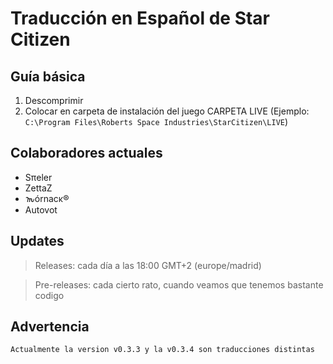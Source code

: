 # Traducción en Español de Star Citizen

## Guía básica

1) Descomprimir
2) Colocar en carpeta de instalación del juego CARPETA LIVE (Ejemplo: `C:\Program Files\Roberts Space Industries\StarCitizen\LIVE`)

## Colaboradores actuales

* Sπeler
* ZettaZ
* 𐒝órnacκ®
* Autovot

## Updates

>Releases: cada día a las 18:00 GMT+2 (europe/madrid)

>Pre-releases: cada cierto rato, cuando veamos que tenemos bastante codigo

## Advertencia

```md
Actualmente la version v0.3.3 y la v0.3.4 son traducciones distintas
```
